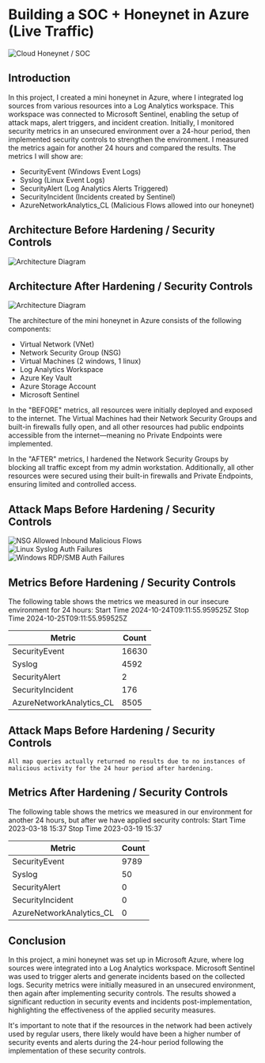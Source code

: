 # Building a SOC + Honeynet in Azure (Live Traffic)
![Cloud Honeynet / SOC](https://github.com/user-attachments/assets/cc0aeca7-84e1-43d6-a80f-4787cc289b8d)



## Introduction

In this project, I created a mini honeynet in Azure, where I integrated log sources from various resources into a Log Analytics workspace. This workspace was connected to Microsoft Sentinel, enabling the setup of attack maps, alert triggers, and incident creation. Initially, I monitored security metrics in an unsecured environment over a 24-hour period, then implemented security controls to strengthen the environment. I measured the metrics again for another 24 hours and compared the results. The metrics I will show are:

- SecurityEvent (Windows Event Logs)
- Syslog (Linux Event Logs)
- SecurityAlert (Log Analytics Alerts Triggered)
- SecurityIncident (Incidents created by Sentinel)
- AzureNetworkAnalytics_CL (Malicious Flows allowed into our honeynet)

## Architecture Before Hardening / Security Controls
![Architecture Diagram](https://github.com/user-attachments/assets/776a7cf4-baa5-44fd-be9a-065a48f3271e)


## Architecture After Hardening / Security Controls
![Architecture Diagram](https://github.com/user-attachments/assets/1bea0ff3-b46b-4be3-b238-5caf9585f784)


The architecture of the mini honeynet in Azure consists of the following components:

- Virtual Network (VNet)
- Network Security Group (NSG)
- Virtual Machines (2 windows, 1 linux)
- Log Analytics Workspace
- Azure Key Vault
- Azure Storage Account
- Microsoft Sentinel
  
In the "BEFORE" metrics, all resources were initially deployed and exposed to the internet. The Virtual Machines had their Network Security Groups and built-in firewalls fully open, and all other resources had public endpoints accessible from the internet—meaning no Private Endpoints were implemented.

In the "AFTER" metrics, I hardened the Network Security Groups by blocking all traffic except from my admin workstation. Additionally, all other resources were secured using their built-in firewalls and Private Endpoints, ensuring limited and controlled access.

## Attack Maps Before Hardening / Security Controls
![NSG Allowed Inbound Malicious Flows](https://github.com/user-attachments/assets/af6ff754-c5f6-4751-8e3c-b1afa12f3d3c)<br>
![Linux Syslog Auth Failures](https://github.com/user-attachments/assets/4dc9ae4d-c20a-49a8-a60f-912471b9c70b)<br>
![Windows RDP/SMB Auth Failures](https://github.com/user-attachments/assets/802a8afc-25c1-4173-b189-38b9ab351376)<br>

## Metrics Before Hardening / Security Controls

The following table shows the metrics we measured in our insecure environment for 24 hours:
Start Time 2024-10-24T09:11:55.959525Z
Stop Time 2024-10-25T09:11:55.959525Z

| Metric                   | Count
| ------------------------ | -----
| SecurityEvent            | 16630
| Syslog                   | 4592
| SecurityAlert            | 2
| SecurityIncident         | 176
| AzureNetworkAnalytics_CL | 8505

## Attack Maps Before Hardening / Security Controls

```All map queries actually returned no results due to no instances of malicious activity for the 24 hour period after hardening.```

## Metrics After Hardening / Security Controls

The following table shows the metrics we measured in our environment for another 24 hours, but after we have applied security controls:
Start Time 2023-03-18 15:37
Stop Time	2023-03-19 15:37

| Metric                   | Count
| ------------------------ | -----
| SecurityEvent            | 9789
| Syslog                   | 50
| SecurityAlert            | 0
| SecurityIncident         | 0
| AzureNetworkAnalytics_CL | 0

## Conclusion

In this project, a mini honeynet was set up in Microsoft Azure, where log sources were integrated into a Log Analytics workspace. Microsoft Sentinel was used to trigger alerts and generate incidents based on the collected logs. Security metrics were initially measured in an unsecured environment, then again after implementing security controls. The results showed a significant reduction in security events and incidents post-implementation, highlighting the effectiveness of the applied security measures.

It's important to note that if the resources in the network had been actively used by regular users, there likely would have been a higher number of security events and alerts during the 24-hour period following the implementation of these security controls.
